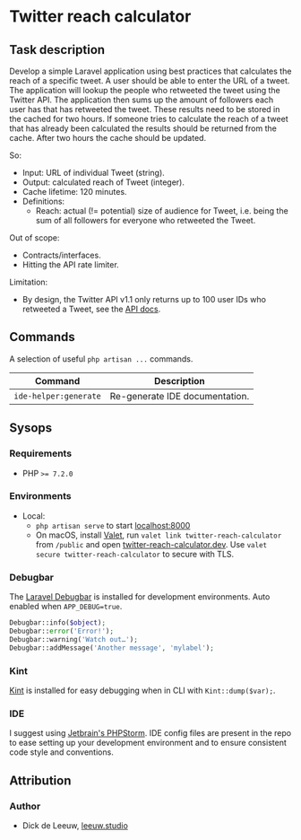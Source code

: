 # Twitter reach calculator

## Task description

Develop a simple Laravel application using best practices that calculates the reach of a specific tweet.
A user should be able to enter the URL of a tweet. The application will lookup the people who retweeted 
the tweet using the Twitter API. The application then sums up the amount of followers each user has that 
has retweeted the tweet. These results need to be stored in the cached for two hours. If someone tries to 
calculate the reach of a tweet that has already been calculated the results should be returned from the 
cache. After two hours the cache should be updated.

So:

- Input: URL of individual Tweet (string).
- Output: calculated reach of Tweet (integer).
- Cache lifetime: 120 minutes.
- Definitions:
	- Reach: actual (!= potential) size of audience for Tweet, i.e. being the sum of all followers
	for everyone who retweeted the Tweet.
	
Out of scope:

- Contracts/interfaces.
- Hitting the API rate limiter.

Limitation:

- By design, the Twitter API v1.1 only returns up to 100 user IDs who retweeted a Tweet, see the [API docs](https://developer.twitter.com/en/docs/tweets/post-and-engage/api-reference/get-statuses-retweeters-ids).

## Commands

A selection of useful `php artisan ...` commands.

| Command                                                               | Description                                        |
| ----------------------------------------------------------------------| -------------------------------------------------- |
| `ide-helper:generate`                                     			| Re-generate IDE documentation.                     |

## Sysops

### Requirements

- PHP `>= 7.2.0`

### Environments

- Local: 
  - `php artisan serve` to start [localhost:8000](http://localhost:8000)
  - On macOS, install [Valet](https://laravel.com/docs/5.5/valet), run `valet link twitter-reach-calculator` from `/public` and open 
  [twitter-reach-calculator.dev](https://twitter-reach-calculator.dev). Use `valet secure twitter-reach-calculator` to secure with TLS.

### Debugbar

The [Laravel Debugbar](https://github.com/barryvdh/laravel-debugbar) is installed for development environments. 
Auto enabled when `APP_DEBUG=true`.

```php
Debugbar::info($object);
Debugbar::error('Error!');
Debugbar::warning('Watch out…');
Debugbar::addMessage('Another message', 'mylabel');
```

### Kint
[Kint](https://github.com/kint-php/kint) is installed for easy debugging when in CLI with `Kint::dump($var);`.

### IDE

I suggest using [Jetbrain's PHPStorm](https://www.jetbrains.com/phpstorm/). IDE config files are present in the repo to
ease setting up your development environment and to ensure consistent code style and conventions.

## Attribution

### Author
- Dick de Leeuw, [leeuw.studio](https://leeuw.studio)
